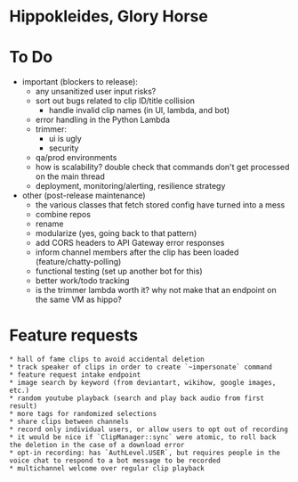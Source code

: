 # Hippokleides, Glory Horse

# To Do
* important (blockers to release):
    * any unsanitized user input risks?
    * sort out bugs related to clip ID/title collision
      * handle invalid clip names (in UI, lambda, and bot)
    * error handling in the Python Lambda
    * trimmer:
      * ui is ugly
      * security
    * qa/prod environments
    * how is scalability? double check that commands don't get processed on the main thread
    * deployment, monitoring/alerting, resilience strategy
* other (post-release maintenance)
    * the various classes that fetch stored config have turned into a mess
    * combine repos
    * rename
    * modularize (yes, going back to that pattern)
    * add CORS headers to API Gateway error responses
    * inform channel members after the clip has been loaded (feature/chatty-polling)
    * functional testing (set up another bot for this)
    * better work/todo tracking
    * is the trimmer lambda worth it? why not make that an endpoint on the same VM as hippo?

# Feature requests
    * hall of fame clips to avoid accidental deletion
    * track speaker of clips in order to create `~impersonate` command
    * feature request intake endpoint
    * image search by keyword (from deviantart, wikihow, google images, etc.)
    * random youtube playback (search and play back audio from first result)
    * more tags for randomized selections
    * share clips between channels
    * record only individual users, or allow users to opt out of recording
    * it would be nice if `ClipManager::sync` were atomic, to roll back the deletion in the case of a download error
    * opt-in recording: has `AuthLevel.USER`, but requires people in the voice chat to respond to a bot message to be recorded
    * multichannel welcome over regular clip playback
